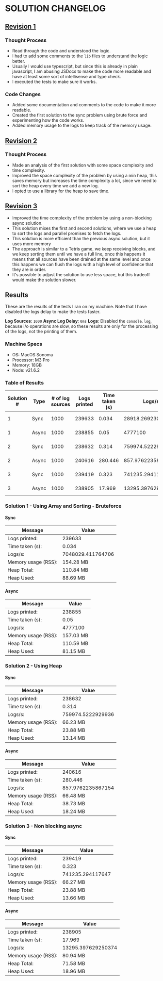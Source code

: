 # SOLUTION CHANGELOG

## [Revision 1](/solution/solution-1.js)

### Thought Process

- Read through the code and understood the logic.
- I had to add some comments to the `lib` files to understand the logic better.
- Usually I would use typescript, but since this is already in plain javascript, I am abusing JSDocs to make the code more readable and have at least some sort of intellisense and type check.
- I executed the tests to make sure it works.

### Code Changes

- Added some documentation and comments to the code to make it more readable.
- Created the first solution to the sync problem using brute force and experimenting how the code works.
- Added memory usage to the logs to keep track of the memory usage.

## [Revision 2](/solution/solution-2.js)

### Thought Process

- Made an analysis of the first solution with some space complexity and time complexity.
- Improved the space complexity of the problem by using a min heap, this saves memory but increases the time complexity a lot, since we need to sort the heap every time we add a new log.
- I opted to use a library for the heap to save time.

## [Revision 3](/solution/solution-3.js)

- Improved the time complexity of the problem by using a non-blocking async solution.
- This solution mixes the first and second solutions, where we use a heap to sort the logs and parallel promises to fetch the logs.
- This solution is more efficient than the previous async solution, but it uses more memory
- The approach is similar to a Tetris game, we keep receiving blocks, and we keep sorting them until we have a full line, once this happens it means that all sources have been drained at the same level and once this happens we can flush the logs with a high level of confidence that they are in order.
- It's possible to adjust the solution to use less space, but this tradeoff would make the solution slower.

## Results

These are the results of the tests I ran on my machine. Note that I have disabled the logs delay to make the tests faster.

**Log Sources**: `1000`
**Async Log Delay**: `0ms`
**Logs**: Disabled the `console.log`, because i/o operations are slow, so these results are only for the processing of the logs, not the printing of them.

### Machine Specs

- OS: MacOS Sonoma
- Processor: M3 Pro
- Memory: 18GB
- Node: v21.6.2

### Table of Results

| Solution # | Type      | # of log sources | Logs printed | Time taken (s) | Logs/s             | Memory usage (RSS) | Heap Total | Heap Used |
|------------|-----------|------------------|--------------|----------------|--------------------|--------------------|------------|-----------|
| 1          | Sync      | 1000             | 239633       | 0.034          | 28918.26923076923  | 154.28 MB          | 110.84 MB  | 88.69 MB  |
| 1          | Async     | 1000             | 238855       | 0.05           | 4777100            | 157.03 MB          | 110.59 MB  | 81.15 MB  |
| 2          | Sync      | 1000             | 238632       | 0.314          | 759974.5222929936  | 66.23 MB           | 23.88 MB   | 13.14 MB  |
| 2          | Async     | 1000             | 240616       | 280.446        | 857.9762235867154  | 66.48 MB           | 38.73 MB   | 18.24 MB  |
| 3          | Sync      | 1000             | 239419       | 0.323          | 741235.294117647   | 66.27 MB           | 23.88 MB   | 13.66 MB  |
| 3          | Async     | 1000             | 238905       | 17.969         | 13295.397629250374 | 80.94 MB           | 71.58 MB   | 18.96 MB  |


### Solution 1 - Using Array and Sorting - Bruteforce

#### Sync

| Message             | Value             |
|---------------------|-------------------|
| Logs printed:       | 239633            |
| Time taken (s):     | 0.034             |
| Logs/s:             | 7048029.411764706 |
| Memory usage (RSS): | 154.28 MB         |
| Heap Total:         | 110.84 MB         |
| Heap Used:          | 88.69 MB          |

#### Async

| Message             | Value     |
|---------------------|-----------|
| Logs printed:       | 238855    |
| Time taken (s):     | 0.05      |
| Logs/s:             | 4777100   |
| Memory usage (RSS): | 157.03 MB |
| Heap Total:         | 110.59 MB |
| Heap Used:          | 81.15 MB  |


### Solution 2 - Using Heap

#### Sync

| Message             | Value             |
|---------------------|-------------------|
| Logs printed:       | 238632            |
| Time taken (s):     | 0.314             |
| Logs/s:             | 759974.5222929936 |
| Memory usage (RSS): | 66.23 MB          |
| Heap Total:         | 23.88 MB          |
| Heap Used:          | 13.14 MB          |

#### Async

| Message             | Value             |
|---------------------|-------------------|
| Logs printed:       | 240616            |
| Time taken (s):     | 280.446           |
| Logs/s:             | 857.9762235867154 |
| Memory usage (RSS): | 66.48 MB          |
| Heap Total:         | 38.73 MB          |
| Heap Used:          | 18.24 MB          |

### Solution 3 - Non blocking async

#### Sync

| Message             | Value            |
|---------------------|------------------|
| Logs printed:       | 239419           |
| Time taken (s):     | 0.323            |
| Logs/s:             | 741235.294117647 |
| Memory usage (RSS): | 66.27 MB         |
| Heap Total:         | 23.88 MB         |
| Heap Used:          | 13.66 MB         |

#### Async

| Message             | Value              |
|---------------------|--------------------|
| Logs printed:       | 238905             |
| Time taken (s):     | 17.969             |
| Logs/s:             | 13295.397629250374 |
| Memory usage (RSS): | 80.94 MB           |
| Heap Total:         | 71.58 MB           |
| Heap Used:          | 18.96 MB           |